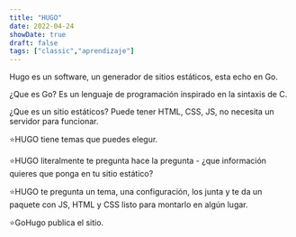 ```yaml
---
title: "HUGO"
date: 2022-04-24
showDate: true
draft: false
tags: ["classic","aprendizaje"]
---
```


Hugo es un software, un generador de sitios estáticos, esta echo en Go.

¿Que es Go? 
Es un lenguaje de programación  inspirado en la sintaxis de C.

¿Que es un sitio estáticos? 
Puede tener HTML, CSS,  JS, no necesita un servidor para funcionar.


⭐HUGO tiene temas que puedes elegur. 

⭐HUGO literalmente te pregunta hace la pregunta - ¿que información quieres que ponga en tu sitio estático?

⭐HUGO te pregunta un tema, una configuración, los junta y te da un paquete con JS, HTML y CSS listo para montarlo en algún lugar. 

⭐GoHugo publica el sitio. 